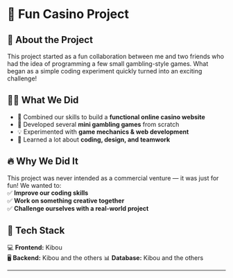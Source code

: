 # 🎰 Fun Casino Project  

## 🎯 About the Project  
This project started as a fun collaboration between me and two friends who had the idea of programming a few small gambling-style games. What began as a simple coding experiment quickly turned into an exciting challenge!  

## 👨‍💻 What We Did  
- 🚀 Combined our skills to build a **functional online casino website**  
- 🎲 Developed several **mini gambling games** from scratch  
- 💡 Experimented with **game mechanics & web development**  
- 🔧 Learned a lot about **coding, design, and teamwork**  

## 🔥 Why We Did It  
This project was never intended as a commercial venture — it was just for fun! We wanted to:  
✅ **Improve our coding skills**  
✅ **Work on something creative together**  
✅ **Challenge ourselves with a real-world project**  

## 🚀 Tech Stack  
💻 **Frontend:** Kibou  
🖥️ **Backend:** Kibou and the others 
📊 **Database:** Kibou and the others  

---
